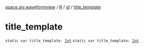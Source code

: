 [space.siy.waveformview](../../index.md) / [R](../index.md) / [id](index.md) / [title_template](./title_template.md)

# title_template

`static var title_template: `[`Int`](https://kotlinlang.org/api/latest/jvm/stdlib/kotlin/-int/index.html)
`static var title_template: `[`Int`](https://kotlinlang.org/api/latest/jvm/stdlib/kotlin/-int/index.html)